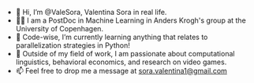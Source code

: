 - 👋 Hi, I’m @ValeSora, Valentina Sora in real life.
- 👩‍💻 I am a PostDoc in Machine Learning in Anders Krogh's group at the University of Copenhagen.
- 🌱 Code-wise, I’m currently learning anything that relates to parallelization strategies in Python!
- 👀 Outside of my field of work, I am passionate about computational linguistics, behavioral economics, and research on video games.
- 📫 Feel free to drop me a message at sora.valentina1@gmail.com

<!---
ValeSora/ValeSora is a ✨ special ✨ repository because its `README.md` (this file) appears on your GitHub profile.
You can click the Preview link to take a look at your changes.
--->
